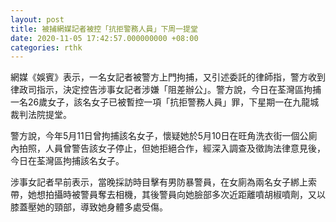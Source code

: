 ```yaml
---
layout: post
title: 被捕網媒記者被控「抗拒警務人員」下周一提堂
date: 2020-11-05 17:42:57.000000000 +08:00
categories: rthk
---
```


網媒《娛賓》表示，一名女記者被警方上門拘捕，又引述委託的律師指，警方收到律政司指示，決定控告涉事女記者涉嫌「阻差辦公」。警方說，今日在荃灣區拘捕一名26歲女子，該名女子已被暫控一項「抗拒警務人員」罪，下星期一在九龍城裁判法院提堂。

警方說，今年5月11日曾拘捕該名女子，懷疑她於5月10日在旺角洗衣街一個公廁內拍照，人員曾警告該女子停止，但她拒絕合作，經深入調查及徵詢法律意見後，今日在荃灣區拘捕該名女子。

涉事女記者早前表示，當晚採訪時目擊有男防暴警員，在女廁為兩名女子綁上索帶，她想拍攝時被警員奪去相機，其後警員向她臉部多次近距離噴胡椒噴劑，又以膝蓋壓她的頸部，導致她身體多處受傷。
